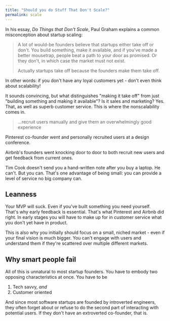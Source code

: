 ```yaml
---
title: "Should you do Stuff That Don't Scale?"
permalink: scale
---
```

In his essay, _Do Things that Don't Scale_, Paul Graham explains a common misconception about startup scaling:

> A lot of would-be founders believe that startups either take off or don't. You build something, make it available, and if you've made a better mousetrap, people beat a path to your door as promised. Or they don't, in which case the market must not exist.
> 
> Actually startups take off because the founders make them take off.

In other words: if you don't have any loyal customers yet - don't even think about scalability!

It sounds convincing, but what distinguishes "making it take off" from just "building something and making it available"? Is it sales and marketing? Yes. That, as well as superb customer service. This is where the nonscalability comes in.

> ...recruit users manually and give them an overwhelmingly good experience

Pinterest co-founder went and personally recruited users at a design conference.

Airbnb's founders went knocking door to door to both recruit new users and get feedback from current ones.

Tim Cook doesn't send you a hand-written note after you buy a laptop. He can't. But you can. That's one advantage of being small: you can provide a level of service no big company can.

## Leanness
Your MVP will suck. Even if you've built something you need yourself. That's why early feedback is essential. That's what Pinterest and Airbnb did right. In early stages you will have to make up for in customer service what you don't yet have in product.

This is also why you initially should focus on a small, niched market - even if your final vision is much bigger. You can't engage with users and understand them if they're scattered over multiple different markets.

## Why smart people fail
All of this is unnatural to most startup founders. You have to embody two opposing characteristics at once. You have to be

1. Tech savvy, _and_
2. Customer oriented

And since most software startups are founded by introverted engineers, they often forget about or refuse to do the second part of interacting with potential users. If they don't have an extroverted co-founder, that is.